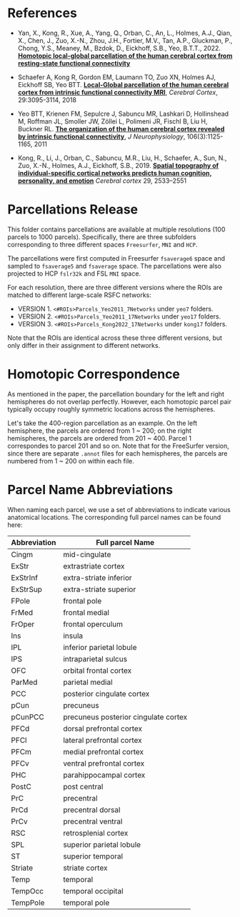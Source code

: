 References 
=====================
+ Yan, X., Kong, R., Xue, A., Yang, Q., Orban, C., An, L., Holmes, A.J., Qian, X., Chen, J., Zuo, X.-N., Zhou, J.H., Fortier, M.V., Tan, A.P., Gluckman, P., Chong, Y.S., Meaney, M., Bzdok, D., Eickhoff, S.B., Yeo, B.T.T., 2022. [**Homotopic local-global parcellation of the human cerebral cortex from resting-state functional connectivity**](https://doi.org/10.1101/2022.10.25.513788)

+ Schaefer A, Kong R, Gordon EM, Laumann TO, Zuo XN, Holmes AJ, Eickhoff SB, Yeo BTT. [**Local-Global parcellation of the human cerebral cortex from intrinsic functional connectivity MRI**](http://people.csail.mit.edu/ythomas/publications/2018LocalGlobal-CerebCor.pdf), *Cerebral Cortex*, 29:3095-3114, 2018

+ Yeo BTT, Krienen FM, Sepulcre J, Sabuncu MR, Lashkari D, Hollinshead M, Roffman JL, Smoller JW, Zöllei L, Polimeni JR, Fischl B, Liu H, Buckner RL. [**The organization of the human cerebral cortex revealed by intrinsic functional connectivity**](http://people.csail.mit.edu/ythomas/publications/2011CorticalOrganization-JNeurophysiol.pdf), *J Neurophysiology*, 106(3):1125-1165, 2011

+ Kong, R., Li, J., Orban, C., Sabuncu, M.R., Liu, H., Schaefer, A., Sun, N., Zuo, X.-N., Holmes, A.J., Eickhoff, S.B., 2019. [**Spatial topography of individual-specific cortical networks predicts human cognition, personality, and emotion**](https://pubmed.ncbi.nlm.nih.gov/29878084/) *Cerebral cortex* 29, 2533–2551


Parcellations Release
=====================
This folder contains parcellations are available at multiple resolutions (100 parcels to 1000 parcels). Specifically, there are three subfolders corresponding to three different spaces ```Freesurfer```, ```MNI``` and ```HCP```. 

The parcellations were first computed in Freesurfer ```fsaverage6``` space and sampled to ```fsaverage5``` and ```fsaverage``` space. The parcellations were also projected to HCP ```fslr32k``` and FSL ```MNI``` space. 

For each resolution, there are three different versions where the ROIs are matched to different large-scale RSFC networks:

* VERSION 1. `<#ROIs>Parcels_Yeo2011_7Networks` under `yeo7` folders.
* VERSION 2. `<#ROIs>Parcels_Yeo2011_17Networks` under `yeo17` folders.
* VERSION 3. `<#ROIs>Parcels_Kong2022_17Networks` under `kong17` folders.

Note that the ROIs are identical across these three different versions, but only differ in their assignment to different networks.


Homotopic Correspondence
=====================
As mentioned in the paper, the parcellation boundary for the left and right hemispheres do not overlap perfectly. However, each homotopic parcel pair typically occupy roughly symmetric locations across the hemispheres.

Let's take the 400-region parcellation as an example. On the left hemisphere, the parcels are ordered from 1 ~ 200; on the right hemispheres, the parcels are ordered from 201 ~ 400. Parcel 1 correspondes to parcel 201 and so on. Note that for the FreeSurfer version, since there are separate ```.annot``` files for each hemispheres, the parcels are numbered from 1 ~ 200 on within each file.


Parcel Name Abbreviations
=====================
When naming each parcel, we use a set of abbreviations to indicate various anatomical locations. The corresponding full parcel names can be found here:

| Abbreviation | Full parcel Name |
| ---- | ---- |
| Cingm | mid-cingulate |
| ExStr | extrastriate cortex |
| ExStrInf | extra-striate inferior |
| ExStrSup | extra-striate superior |
| FPole | frontal pole |
| FrMed | frontal medial |
| FrOper | frontal operculum |
| Ins | insula |
| IPL | inferior parietal lobule |
| IPS | intraparietal sulcus |
| OFC | orbital frontal cortex |
| ParMed | parietal medial |
| PCC | posterior cingulate cortex |
| pCun | precuneus |
| pCunPCC | precuneus posterior cingulate cortex |
| PFCd | dorsal prefrontal cortex |
| PFCl | lateral prefrontal cortex |
| PFCm | medial prefrontal cortex |
| PFCv | ventral prefrontal cortex |
| PHC | parahippocampal cortex |
| PostC | post central |
| PrC | precentral |
| PrCd | precentral dorsal |
| PrCv | precentral ventral |
| RSC | retrosplenial cortex |
| SPL | superior parietal lobule |
| ST | superior temporal |
| Striate | striate cortex |
| Temp | temporal |
| TempOcc | temporal occipital |
| TempPole | temporal pole |
